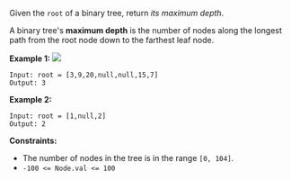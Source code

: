 Given the `root` of a binary tree, return *its maximum depth*.

A binary tree's **maximum depth** is the number of nodes along the longest path from the root node down to the farthest leaf node.

**Example 1:**
![](https://assets.leetcode.com/uploads/2020/11/26/tmp-tree.jpg)
```
Input: root = [3,9,20,null,null,15,7]
Output: 3
```
**Example 2:**
```
Input: root = [1,null,2]
Output: 2
```

**Constraints:**

- The number of nodes in the tree is in the range `[0, 104]`.
- `-100 <= Node.val <= 100`
